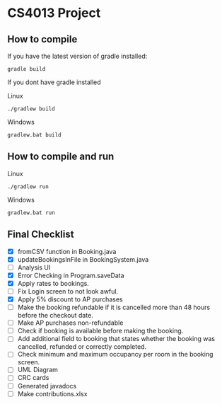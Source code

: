 # CS4013 Project

## How to compile

If you have the latest version of gradle installed:

```
gradle build
```

If you dont have gradle installed

Linux
```
./gradlew build
```

Windows
```
gradlew.bat build
```

## How to compile and run

Linux
```
./gradlew run
```

Windows
```
gradlew.bat run
```

## Final Checklist
- [x] fromCSV function in Booking.java
- [x] updateBookingsInFile in BookingSystem.java
- [ ] Analysis UI
- [x] Error Checking in Program.saveData
- [x] Apply rates to bookings.
- [ ] Fix Login screen to not look awful.
- [x] Apply 5% discount to AP purchases
- [ ] Make the booking refundable if it is cancelled more than 48 hours before the checkout date.
- [ ] Make AP purchases non-refundable
- [ ] Check if booking is available before making the booking.
- [ ] Add additional field to booking that states whether the booking was cancelled, refunded or correctly completed.
- [ ] Check minimum and maximum occupancy per room in the booking screen.
- [ ] UML Diagram
- [ ] CRC cards
- [ ] Generated javadocs
- [ ] Make contributions.xlsx